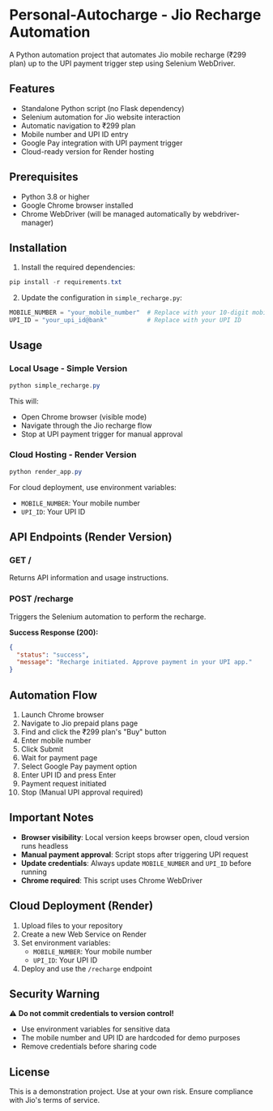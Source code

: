 # Personal-Autocharge - Jio Recharge Automation

A Python automation project that automates Jio mobile recharge (₹299 plan) up to the UPI payment trigger step using Selenium WebDriver.

## Features  

- Standalone Python script (no Flask dependency)
- Selenium automation for Jio website interaction
- Automatic navigation to ₹299 plan
- Mobile number and UPI ID entry
- Google Pay integration with UPI payment trigger
- Cloud-ready version for Render hosting

## Prerequisites

- Python 3.8 or higher
- Google Chrome browser installed
- Chrome WebDriver (will be managed automatically by webdriver-manager)

## Installation

1. Install the required dependencies:

```powershell
pip install -r requirements.txt
```

2. Update the configuration in `simple_recharge.py`:

```python
MOBILE_NUMBER = "your_mobile_number"  # Replace with your 10-digit mobile number
UPI_ID = "your_upi_id@bank"           # Replace with your UPI ID
```

## Usage

### Local Usage - Simple Version

```powershell
python simple_recharge.py
```

This will:
- Open Chrome browser (visible mode)
- Navigate through the Jio recharge flow
- Stop at UPI payment trigger for manual approval

### Cloud Hosting - Render Version  

```powershell
python render_app.py
```

For cloud deployment, use environment variables:
- `MOBILE_NUMBER`: Your mobile number
- `UPI_ID`: Your UPI ID

## API Endpoints (Render Version)

### GET /

Returns API information and usage instructions.

### POST /recharge

Triggers the Selenium automation to perform the recharge.

**Success Response (200):**
```json
{
  "status": "success", 
  "message": "Recharge initiated. Approve payment in your UPI app."
}
```

## Automation Flow

1. Launch Chrome browser
2. Navigate to Jio prepaid plans page
3. Find and click the ₹299 plan's "Buy" button
4. Enter mobile number
5. Click Submit
6. Wait for payment page
7. Select Google Pay payment option
8. Enter UPI ID and press Enter
9. Payment request initiated
10. Stop (Manual UPI approval required)

## Important Notes

- **Browser visibility**: Local version keeps browser open, cloud version runs headless
- **Manual payment approval**: Script stops after triggering UPI request
- **Update credentials**: Always update `MOBILE_NUMBER` and `UPI_ID` before running
- **Chrome required**: This script uses Chrome WebDriver

## Cloud Deployment (Render)

1. Upload files to your repository
2. Create a new Web Service on Render
3. Set environment variables:
   - `MOBILE_NUMBER`: Your mobile number
   - `UPI_ID`: Your UPI ID
4. Deploy and use the `/recharge` endpoint

## Security Warning

⚠️ **Do not commit credentials to version control!**

- Use environment variables for sensitive data
- The mobile number and UPI ID are hardcoded for demo purposes
- Remove credentials before sharing code

## License

This is a demonstration project. Use at your own risk. Ensure compliance with Jio's terms of service.
